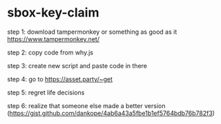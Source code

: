 # sbox-key-claim
step 1: download tampermonkey or something as good as it https://www.tampermonkey.net/

step 2: copy code from why.js

step 3: create new script and paste code in there

step 4: go to https://asset.party/~get

step 5: regret life decisions

step 6: realize that someone else made a better version (https://gist.github.com/dankope/4ab6a43a5fbe1b1ef5764bdb76b782f3)
